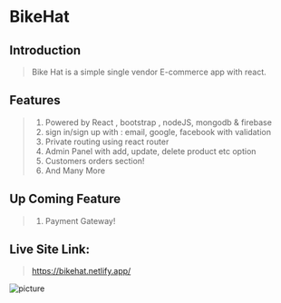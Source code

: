 # BikeHat

## Introduction

> Bike Hat is a simple single vendor E-commerce app with react. 

## Features

> 1. Powered by React , bootstrap , nodeJS, mongodb & firebase
> 2. sign in/sign up with : email, google, facebook with validation
> 3. Private routing using react router
> 4. Admin Panel with add, update, delete product etc option
> 5. Customers orders section!
> 6. And Many More

## Up Coming Feature
> 1. Payment Gateway!

## Live Site Link: 

> https://bikehat.netlify.app/

![picture](https://i.ibb.co/gwKYbKd/Annotation-2021-04-02-170000.png)

